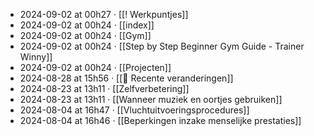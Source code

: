 - 2024-09-02 at 00h27 · [[! Werkpuntjes]]
- 2024-09-02 at 00h24 · [[index]]
- 2024-09-02 at 00h24 · [[Gym]]
- 2024-09-02 at 00h24 · [[Step by Step Beginner Gym Guide - Trainer Winny]]
- 2024-09-02 at 00h24 · [[Projecten]]
- 2024-08-28 at 15h56 · [[📂 Recente veranderingen]]
- 2024-08-23 at 13h11 · [[Zelfverbetering]]
- 2024-08-23 at 13h11 · [[Wanneer muziek en oortjes gebruiken]]
- 2024-08-04 at 16h47 · [[Vluchtuitvoeringsprocedures]]
- 2024-08-04 at 16h46 · [[Beperkingen inzake menselijke prestaties]]
